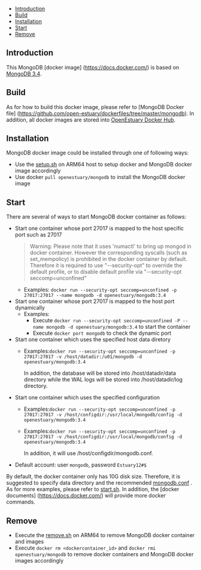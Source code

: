 * [Introduction](#1)
* [Build ](#2)
* [Installation](#3)
* [Start](#4)
* [Remove](#5)

## <a name="1">Introduction</a>

This MongoDB [docker image] (https://docs.docker.com/) is based on [MongoDB 3.4](https://github.com/mongodb/mongo).


## <a name="2">Build</a>
As for how to build this docker image, please refer to [MongoDB Docker file] (https://github.com/open-estuary/dockerfiles/tree/master/mongodb).
In addition, all docker images are stored into [OpenEstuary Docker Hub](https://cloud.docker.com/app/openestuary).

## <a name="3">Installation</a>
MongoDB docker image could be installed through one of following ways:  
- Use the [setup.sh](https://github.com/open-estuary/packages/blob/master/docker_apps/mongodb/setup.sh) on ARM64 host to setup docker and MongoDB docker image accordingly
- Use docker `pull openestuary/mongodb` to install the MongoDB docker image  

## <a name="4">Start</a>
There are several of ways to start MongoDB docker container as follows:
- Start one container whose port 27017 is mapped to the host specific port such as 27017
  > Warning: 
  > Please note that it uses 'numactl' to bring up mongod in docker container. 
  > However the corresponding syscalls (such as set_mempolicy) is prohibited in the docker container by default.
  > Therefore it is required to use "--security-opt" to override the default profile, or to disable default profile via "--security-opt seccomp=unconfined" 
  - Examples: `docker run --security-opt seccomp=unconfined -p 27017:27017 --name mongodb -d openestuary/mongodb:3.4`
- Start one container whose port 27017 is mapped to the host port dynamically
  - Examples:
    - Execute `docker run --security-opt seccomp=unconfined -P --name mongodb -d openestuary/mongodb:3.4` to start the container
    - Execute `docker port mongodb` to check the dynamic port
- Start one container which uses the specified host data diretory 
  - Examples:`docker run --security-opt seccomp=unconfined -p 27017:27017 -v /host/datadir:/u01/mongodb -d openestuary/mongodb:3.4`

    In addition, the database will be stored into /host/datadir/data directory while the WAL logs will be stored into /host/datadir/log directory. 
- Start one container which uses the specified configuration
  - Examples:`docker run --security-opt seccomp=unconfined -p 27017:27017 -v /host/configdir:/usr/local/mongodb/config -d openestuary/mongodb:3.4`
  - Examples:`docker run --security-opt seccomp=unconfined -p 27017:27017 -v /host/configdir:/usr/local/mongodb/config -d openestuary/mongodb:3.4`
            
    In addition, it will use /host/configdir/mongodb.conf.
- Default account: user `mongodb`, password `Estuary12#$`

By default, the docker container only has 10G disk size. Therefore, it is suggested to specify data directory and the recommended [mongodb.conf](https://github.com/open-estuary/packages/blob/master/docker_apps/mongodb/mongodb.conf) . 
As for more examples, please refer to [start.sh](https://github.com/open-estuary/packages/blob/master/docker_apps/mongodb/start.sh).
In addition, the [docker documents] (https://docs.docker.com/) will provide more docker commands.
                                                   
## <a name="5">Remove</a>
- Execute the [remove.sh](https://github.com/open-estuary/packages/blob/master/docker_apps/mongodb/remove.sh) on ARM64 to remove MongoDB docker container and images 
- Execute `docker rm <dockercontainer_id>` and `docker rmi openestuary/mongodb` to remove docker containers and MongoDB docker images accordingly
